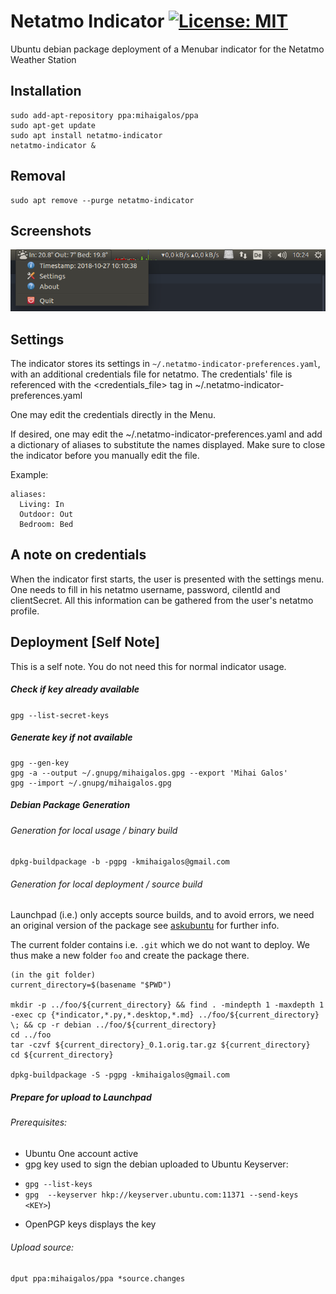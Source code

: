 # Netatmo Indicator [![License: MIT](https://img.shields.io/badge/License-MIT-yellow.svg)](https://opensource.org/licenses/MIT)

Ubuntu debian package deployment of a Menubar indicator for the Netatmo Weather Station

## Installation
```
sudo add-apt-repository ppa:mihaigalos/ppa
sudo apt-get update
sudo apt install netatmo-indicator
netatmo-indicator &
```

## Removal
```
sudo apt remove --purge netatmo-indicator
```

## Screenshots
![alt text](screenshots/netatmo-indicator-screenshot.png)



## Settings
The indicator stores its settings in `~/.netatmo-indicator-preferences.yaml`, with an additional credentials file
for netatmo. The credentials' file is referenced with the <credentials_file> tag in ~/.netatmo-indicator-preferences.yaml

One may edit the credentials directly in the Menu.

If desired, one may edit the ~/.netatmo-indicator-preferences.yaml and add a dictionary of aliases to substitute the
names displayed. Make sure to close the indicator before you manually edit the file.

Example:
```
aliases:
  Living: In
  Outdoor: Out
  Bedroom: Bed
```

## A note on credentials
When the indicator first starts, the user is presented with the settings menu. One needs to fill in his netatmo username, password, cilentId and clientSecret. All this information can be gathered from the user's netatmo profile.

## Deployment [Self Note]
This is a self note. You do not need this for normal indicator usage.
##### Check if key already available
`gpg --list-secret-keys`

##### Generate key if not available
```
gpg --gen-key
gpg -a --output ~/.gnupg/mihaigalos.gpg --export 'Mihai Galos'
gpg --import ~/.gnupg/mihaigalos.gpg
```

##### Debian Package Generation
###### Generation for local usage / binary build
`dpkg-buildpackage -b -pgpg -kmihaigalos@gmail.com`

###### Generation for local deployment / source build
Launchpad (i.e.) only accepts source builds, and to avoid errors, we need an original version of the package see [askubuntu](https://askubuntu.com/questions/1087569/deploying-own-debian-package-to-launchpad) for further info.

The current folder contains i.e. `.git` which we do not want to deploy. We thus make a new folder `foo` and create the package there.

```
(in the git folder)
current_directory=$(basename "$PWD")

mkdir -p ../foo/${current_directory} && find . -mindepth 1 -maxdepth 1 -exec cp {*indicator,*.py,*.desktop,*.md} ../foo/${current_directory} \; && cp -r debian ../foo/${current_directory}
cd ../foo
tar -czvf ${current_directory}_0.1.orig.tar.gz ${current_directory}
cd ${current_directory}

dpkg-buildpackage -S -pgpg -kmihaigalos@gmail.com
```

##### Prepare for upload to Launchpad
###### Prerequisites:
* Ubuntu One account active
* gpg key used to sign the debian uploaded to Ubuntu Keyserver:
 - `gpg --list-keys`
 - `gpg  --keyserver hkp://keyserver.ubuntu.com:11371 --send-keys <KEY>`)
* OpenPGP keys displays the key

###### Upload source:
`dput ppa:mihaigalos/ppa *source.changes`
